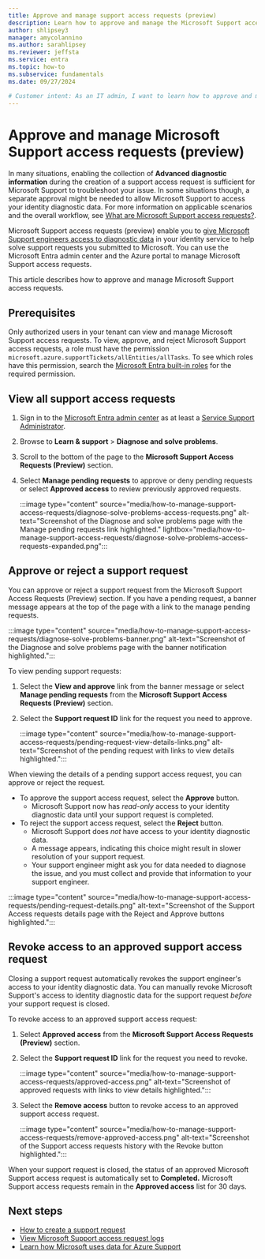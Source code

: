 ```yaml
---
title: Approve and manage support access requests (preview)
description: Learn how to approve and manage the Microsoft Support access requests to Microsoft Entra identity data
author: shlipsey3
manager: amycolannino
ms.author: sarahlipsey
ms.reviewer: jeffsta
ms.service: entra
ms.topic: how-to
ms.subservice: fundamentals
ms.date: 09/27/2024

# Customer intent: As an IT admin, I want to learn how to approve and manage Microsoft Support access requests to Microsoft Entra identity data so that I can troubleshoot issues with Microsoft Support.
---
```


# Approve and manage Microsoft Support access requests (preview)

In many situations, enabling the collection of **Advanced diagnostic information** during the creation of a support access request is sufficient for Microsoft Support to troubleshoot your issue. In some situations though, a separate approval might be needed to allow Microsoft Support to access your identity diagnostic data. For more information on applicable scenarios and the overall workflow, see [What are Microsoft Support access requests?](concept-support-access-requests.md).

Microsoft Support access requests (preview) enable you to [give Microsoft Support engineers access to diagnostic data](concept-support-access-requests.md) in your identity service to help solve support requests you submitted to Microsoft. You can use the Microsoft Entra admin center and the Azure portal to manage Microsoft Support access requests.

This article describes how to approve and manage Microsoft Support access requests.

## Prerequisites

Only authorized users in your tenant can view and manage Microsoft Support access requests. To view, approve, and reject Microsoft Support access requests, a role must have the permission `microsoft.azure.supportTickets/allEntities/allTasks`. To see which roles have this permission, search the [Microsoft Entra built-in roles](~/identity/role-based-access-control/permissions-reference.md) for the required permission.

## View all support access requests

1. Sign in to the [Microsoft Entra admin center](https://entra.microsoft.com) as at least a [Service Support Administrator](~/identity/role-based-access-control/permissions-reference.md#service-support-administrator).

1. Browse to **Learn & support** > **Diagnose and solve problems**.

1. Scroll to the bottom of the page to the **Microsoft Support Access Requests (Preview)** section.

1. Select **Manage pending requests** to approve or deny pending requests or select **Approved access** to review previously approved requests.

    :::image type="content" source="media/how-to-manage-support-access-requests/diagnose-solve-problems-access-requests.png" alt-text="Screenshot of the Diagnose and solve problems page with the Manage pending requests link highlighted." lightbox="media/how-to-manage-support-access-requests/diagnose-solve-problems-access-requests-expanded.png":::

## Approve or reject a support request

You can approve or reject a support request from the Microsoft Support Access Requests (Preview) section. If you have a pending request, a banner message appears at the top of the page with a link to the manage pending requests.

:::image type="content" source="media/how-to-manage-support-access-requests/diagnose-solve-problems-banner.png" alt-text="Screenshot of the Diagnose and solve problems page with the banner notification highlighted.":::

To view pending support requests:

1. Select the **View and approve** link from the banner message or select **Manage pending requests** from the **Microsoft Support Access Requests (Preview)** section.

1. Select the **Support request ID** link for the request you need to approve.

   :::image type="content" source="media/how-to-manage-support-access-requests/pending-request-view-details-links.png" alt-text="Screenshot of the pending request with links to view details highlighted.":::

When viewing the details of a pending support access request, you can approve or reject the request.

- To approve the support access request, select the **Approve** button.
    - Microsoft Support now has *read-only* access to your identity diagnostic data until your support request is completed.
- To reject the support access request, select the **Reject** button.
    - Microsoft Support does *not* have access to your identity diagnostic data.
    - A message appears, indicating this choice might result in slower resolution of your support request.
    - Your support engineer might ask you for data needed to diagnose the issue, and you must collect and provide that information to your support engineer.

:::image type="content" source="media/how-to-manage-support-access-requests/pending-request-details.png" alt-text="Screenshot of the Support Access requests details page with the Reject and Approve buttons highlighted.":::

## Revoke access to an approved support access request

Closing a support request automatically revokes the support engineer's access to your identity diagnostic data. You can manually revoke Microsoft Support's access to identity diagnostic data for the support request *before* your support request is closed.

To revoke access to an approved support access request:

1. Select **Approved access** from the **Microsoft Support Access Requests (Preview)** section.

1. Select the **Support request ID** link for the request you need to revoke.

   :::image type="content" source="media/how-to-manage-support-access-requests/approved-access.png" alt-text="Screenshot of approved requests with links to view details highlighted.":::

1. Select the **Remove access** button to revoke access to an approved support access request.

    :::image type="content" source="media/how-to-manage-support-access-requests/remove-approved-access.png" alt-text="Screenshot of the Support access requests history with the Revoke button highlighted.":::

When your support request is closed, the status of an approved Microsoft Support access request is automatically set to **Completed.** Microsoft Support access requests remain in the **Approved access** list for 30 days.

## Next steps

- [How to create a support request](how-to-get-support.md)
- [View Microsoft Support access request logs](how-to-view-support-access-request-logs.md)
- [Learn how Microsoft uses data for Azure Support](https://azure.microsoft.com/support/legal/support-diagnostic-information-collection/)
